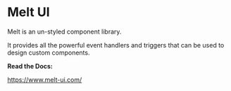 # Melt UI

Melt is an un-styled component library. 

It provides all the powerful event handlers and triggers that can be used to design custom components.

**Read the Docs:**

https://www.melt-ui.com/